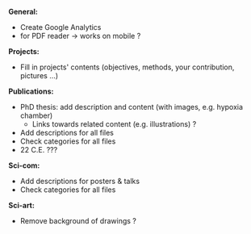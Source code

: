 **General:**
- Create Google Analytics
- <embed> for PDF reader -> works on mobile ?

**Projects:**
- Fill in projects' contents (objectives, methods, your contribution, pictures ...)

**Publications:**
- PhD thesis: add description and content (with images, e.g. hypoxia chamber)
  * Links towards related content (e.g. illustrations) ?
- Add descriptions for all files
- Check categories for all files
- 22 C.E. ???

**Sci-com:**
- Add descriptions for posters & talks
- Check categories for all files

**Sci-art:**
- Remove background of drawings ?